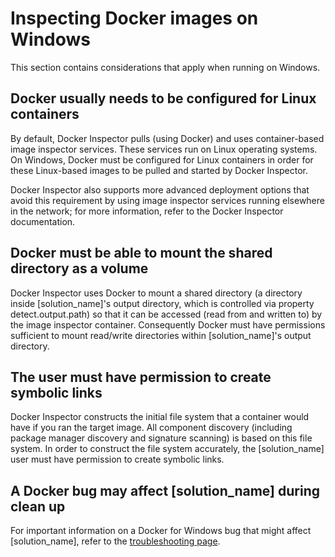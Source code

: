 # Inspecting Docker images on Windows

This section contains considerations that apply when running on Windows.

## Docker usually needs to be configured for Linux containers

By default, Docker Inspector pulls (using Docker) and uses container-based image inspector services.
These services run on Linux operating systems.
On Windows, Docker must be configured for Linux containers in order for these Linux-based images
to be pulled and started by Docker Inspector.

Docker Inspector also supports more advanced deployment options that avoid this requirement by using
image inspector services running elsewhere in the network;
for more information, refer to the Docker Inspector documentation.

## Docker must be able to mount the shared directory as a volume

Docker Inspector uses Docker to mount a shared directory (a directory inside [solution_name]'s output directory,
which is controlled via property detect.output.path)
so that it can be accessed (read from and written to) by the image inspector container.
Consequently Docker must have permissions sufficient to mount read/write directories
within [solution_name]'s output directory.

## The user must have permission to create symbolic links

Docker Inspector constructs the initial file system that a container would have if you ran
the target image. All component discovery (including package manager discovery
and signature scanning) is based on this file system. In order to construct the file
system accurately, the [solution_name] user must have permission to create symbolic links.

## A Docker bug may affect [solution_name] during clean up

For important information on a Docker for Windows bug that might affect [solution_name], refer to the
[troubleshooting page](../../troubleshooting/solutions.md#on-windows-error-trying-cleanup).
